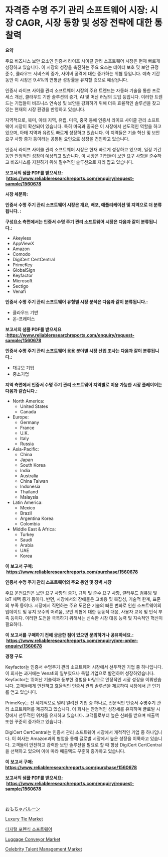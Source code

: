 <p><h1>자격증 수명 주기 관리 소프트웨어 시장: 시장 CAGR, 시장 동향 및 성장 전략에 대한 통찰력</h1></p><p><strong>요약</strong></p>
<p><p>주요 비즈니스 보안 요소인 인증서 라이프 사이클 관리 소프트웨어 시장은 현재 빠르게 성장하고 있습니다. 이 시장의 성장을 촉진하는 주요 요소는 데이터 보호 및 보안 규정 준수, 클라우드 서비스의 증가, 사이버 공격에 대한 증가하는 위협 등입니다. 예측 기간 동안 이 시장은 9.4%의 연평균 성장률을 유지할 것으로 예상됩니다.</p><p>인증서 라이프 사이클 관리 소프트웨어 시장의 주요 트렌드는 자동화 기술을 통한 프로세스 개선, 클라우드 기반 솔루션의 증가, AI 및 머신 러닝의 도입 등입니다. 이러한 트렌드는 기업들이 비즈니스 연속성 및 보안을 강화하기 위해 더욱 효율적인 솔루션을 찾고 있는 현재의 시장 환경을 반영하고 있습니다.</p><p>지역적으로, 북미, 아태 지역, 유럽, 미국, 중국 등에 인증서 라이프 사이클 관리 소프트웨어 시장이 확산되어 있습니다. 특히 미국과 중국은 이 시장에서 선도적인 역할을 하고 있으며, 아태 지역과 유럽도 빠르게 성장하고 있습니다. 이 지역들은 기술 혁신 및 보안 요구 사항 증가 등이라는 공통된 요인으로 성장을 견인하고 있습니다.</p><p>인증서 라이프 사이클 관리 소프트웨어 시장은 현재 빠르게 성장하고 있으며, 일정 기간 동안 안정적인 성장이 예상되고 있습니다. 이 시장은 기업들이 보안 요구 사항을 준수하고 비즈니스를 지원하기 위해 필수적인 솔루션으로 자리 잡고 있습니다.</p></p>
<p><strong>보고서의 샘플 PDF를 받으세요: &nbsp;<a href="https://www.reliableresearchreports.com/enquiry/request-sample/1560678">https://www.reliableresearchreports.com/enquiry/request-sample/1560678</a></strong></p>
<p><strong>시장 세분화:</strong></p>
<p><strong> 인증서 수명 주기 관리 소프트웨어 시장은 개요, 배포, 애플리케이션 및 지역으로 더 분류됩니다. :</strong></p>
<p><strong>구성요소 측면에서는 인증서 수명 주기 관리 소프트웨어 시장은 다음과 같이 분류됩니다.:</strong></p>
<p><ul><li>Akeyless</li><li>AppViewX</li><li>Amazon</li><li>Comodo</li><li>DigiCert CertCentral</li><li>PrimeKey</li><li>GlobalSign</li><li>Keyfactor</li><li>Microsoft</li><li>Sectigo</li><li>Venafi</li></ul></p>
<p><strong> 인증서 수명 주기 관리 소프트웨어 유형별 시장 분석은 다음과 같이 분류됩니다.:</strong></p>
<p><ul><li>클라우드 기반</li><li>온-프레미스</li></ul></p>
<p><strong>보고서의 샘플 PDF를 받으세요 :<a href="https://www.reliableresearchreports.com/enquiry/request-sample/1560678">https://www.reliableresearchreports.com/enquiry/request-sample/1560678</a></strong></p>
<p><strong> 인증서 수명 주기 관리 소프트웨어 응용 분야별 시장 산업 조사는 다음과 같이 분류됩니다.:</strong></p>
<p><ul><li>대규모 기업</li><li>중소기업</li></ul></p>
<p><strong>지역 측면에서 인증서 수명 주기 관리 소프트웨어 지역별로 이용 가능한 시장 플레이어는 다음과 같습니다.:</strong></p>
<p><ul>
    <li>
        North America:
        <ul>
            <li>United States</li>
            <li>Canada</li>
        </ul>
    </li>
    <li>
        Europe:
        <ul>
            <li>Germany</li>
            <li>France</li>
            <li>U.K.</li>
            <li>Italy</li>
            <li>Russia</li>
        </ul>
    </li>
    <li>
        Asia-Pacific:
        <ul>
            <li>China</li>
            <li>Japan</li>
            <li>South Korea</li>
            <li>India</li>
            <li>Australia</li>
            <li>China Taiwan</li>
            <li>Indonesia</li>
            <li>Thailand</li>
            <li>Malaysia</li>
        </ul>
    </li>
    <li>
        Latin America:
        <ul>
            <li>Mexico</li>
            <li>Brazil</li>
            <li>Argentina Korea</li>
            <li>Colombia</li>
        </ul>
    </li>
    <li>
        Middle East & Africa:
        <ul>
            <li>Turkey</li>
            <li>Saudi</li>
            <li>Arabia</li>
            <li>UAE</li>
            <li>Korea</li>
        </ul>
    </li>
    </ul></p>
<p><strong>이 보고서 구매: &nbsp;<a href="https://www.reliableresearchreports.com/purchase/1560678">https://www.reliableresearchreports.com/purchase/1560678</a></strong></p>
<p><strong>인증서 수명 주기 관리 소프트웨어의 주요 동인 및 장벽 시장</strong></p>
<p><p>주요 운전요인은 보안 요구 사항의 증가, 규제 및 준수 요구 사항, 클라우드 컴퓨팅 및 IoT 채택 증가 등이다. 반면, 시장에서의 장애물은 고비용 및 복잡성, 기술적 한계, 표준의 부족 등이다. 시장에서 직면하는 주요 도전은 기술의 빠른 변화로 인한 소프트웨어의 업데이트 및 유지 보수의 어려움, 보안 위협에 대한 능동적 대응, 사용자 교육 및 인식 부족 등이다. 이러한 도전을 극복하기 위해서는 신속한 시장 대응 능력 및 지속적인 혁신이 필요하다.</p></p>
<p><strong>이 보고서를 구매하기 전에 궁금한 점이 있으면 문의하거나 공유하세요.: &nbsp;<a href="https://www.reliableresearchreports.com/enquiry/pre-order-enquiry/1560678">https://www.reliableresearchreports.com/enquiry/pre-order-enquiry/1560678</a></strong></p>
<p><strong>경쟁 구도</strong></p>
<p><p>Keyfactor는 인증서 수명주기 관리 소프트웨어 시장에서 선두적인 기업 중 하나입니다. 이 회사는 과거에는 Venafi의 일부였으나 독립 기업으로 발전하여 성장하였습니다. Keyfactor는 뛰어난 기술력과 풍부한 경험을 바탕으로 안정적인 시장 성장을 이뤄냈습니다. 고객들에게 안전하고 효율적인 인증서 관리 솔루션을 제공하여 시장에서 큰 인기를 얻고 있습니다.</p><p>PrimeKey는 전 세계적으로 널리 알려진 기업 중 하나로, 전문적인 인증서 수명주기 관리 소프트웨어를 제공하고 있습니다. 이 회사는 안정적인 성장세를 유지하며 글로벌 시장에서 선두적인 위치를 유지하고 있습니다. 고객들로부터 높은 신뢰를 받으며 매출액 또한 꾸준히 증가하고 있습니다.</p><p>DigiCert CertCentral는 인증서 관리 소프트웨어 시장에서 개척적인 기업 중 하나입니다. 이 회사는 Amazon과의 협업을 통해 글로벌 시장에서 높은 성장을 이룩하고 있습니다. 고객들이 안전하고 강력한 보안 솔루션을 필요로 할 때 항상 DigiCert CertCentral을 선택하고 있으며 이에 따라 매출액도 꾸준히 증가하고 있습니다.</p></p>
<p><strong>이 보고서 구매: &nbsp; <a href="https://www.reliableresearchreports.com/purchase/1560678">https://www.reliableresearchreports.com/purchase/1560678</a></strong></p>
<p><strong>보고서의 샘플 PDF를 받으세요: &nbsp;<a href="https://www.reliableresearchreports.com/enquiry/request-sample/1560678">https://www.reliableresearchreports.com/enquiry/request-sample/1560678</a></strong><strong></strong></p>
<p>&nbsp;</p>
<p><p><a href="https://github.com/dadanedu33/Market-Research-Report-List-1/blob/main/15200686396.md">おもちゃバルーン</a></p><p><a href="https://github.com/Paul14Anderson63/Market-Research-Report-List-3/blob/main/luxury-tie-market.md">Luxury Tie Market</a></p><p><a href="https://github.com/Hubertstyenger6685/Market-Research-Report-List-1/blob/main/16829485728.md">디지털 포렌식 소프트웨어</a></p><p><a href="https://view.publitas.com/reportprime-1/luggage-conveyor-market-provides-detailed-segmentation-of-this-market-based-on-type-application-and-region-and-forecast-for-the-period-from-2024-2031/">Luggage Conveyor Market</a></p><p><a href="https://issuu.com/reportprime-2/docs/celebrity-talent-management-market-size-2030.pptx">Celebrity Talent Management Market</a></p></p>